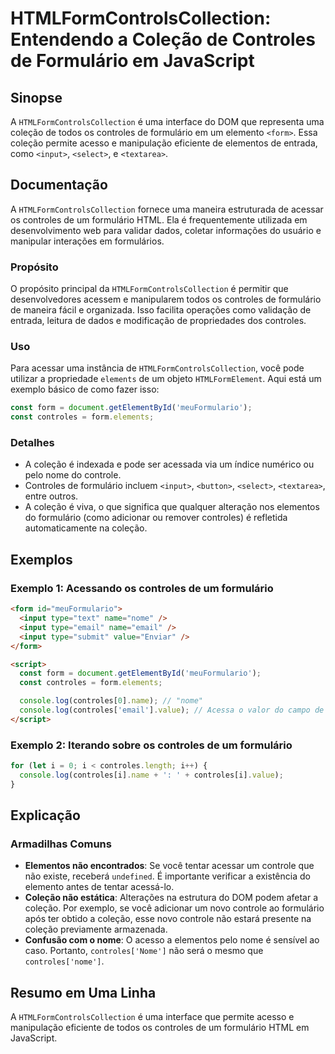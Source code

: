 <!--
Meta Description: # HTMLFormControlsCollection: Entendendo a Coleção de Controles de Formulário em JavaScript ## Sinopse A `HTMLFormControlsCollection` é uma interface ...
Meta Keywords: controles, coleção, formulário, que, form
-->

# HTMLFormControlsCollection: Entendendo a Coleção de Controles de Formulário em JavaScript

## Sinopse
A `HTMLFormControlsCollection` é uma interface do DOM que representa uma coleção de todos os controles de formulário em um elemento `<form>`. Essa coleção permite acesso e manipulação eficiente de elementos de entrada, como `<input>`, `<select>`, e `<textarea>`.

## Documentação
A `HTMLFormControlsCollection` fornece uma maneira estruturada de acessar os controles de um formulário HTML. Ela é frequentemente utilizada em desenvolvimento web para validar dados, coletar informações do usuário e manipular interações em formulários.

### Propósito
O propósito principal da `HTMLFormControlsCollection` é permitir que desenvolvedores acessem e manipularem todos os controles de formulário de maneira fácil e organizada. Isso facilita operações como validação de entrada, leitura de dados e modificação de propriedades dos controles.

### Uso
Para acessar uma instância de `HTMLFormControlsCollection`, você pode utilizar a propriedade `elements` de um objeto `HTMLFormElement`. Aqui está um exemplo básico de como fazer isso:

```javascript
const form = document.getElementById('meuFormulario');
const controles = form.elements;
```

### Detalhes
- A coleção é indexada e pode ser acessada via um índice numérico ou pelo nome do controle.
- Controles de formulário incluem `<input>`, `<button>`, `<select>`, `<textarea>`, entre outros.
- A coleção é viva, o que significa que qualquer alteração nos elementos do formulário (como adicionar ou remover controles) é refletida automaticamente na coleção.

## Exemplos
### Exemplo 1: Acessando os controles de um formulário
```html
<form id="meuFormulario">
  <input type="text" name="nome" />
  <input type="email" name="email" />
  <input type="submit" value="Enviar" />
</form>

<script>
  const form = document.getElementById('meuFormulario');
  const controles = form.elements;

  console.log(controles[0].name); // "nome"
  console.log(controles['email'].value); // Acessa o valor do campo de email
</script>
```

### Exemplo 2: Iterando sobre os controles de um formulário
```javascript
for (let i = 0; i < controles.length; i++) {
  console.log(controles[i].name + ': ' + controles[i].value);
}
```

## Explicação
### Armadilhas Comuns
- **Elementos não encontrados**: Se você tentar acessar um controle que não existe, receberá `undefined`. É importante verificar a existência do elemento antes de tentar acessá-lo.
- **Coleção não estática**: Alterações na estrutura do DOM podem afetar a coleção. Por exemplo, se você adicionar um novo controle ao formulário após ter obtido a coleção, esse novo controle não estará presente na coleção previamente armazenada.
- **Confusão com o nome**: O acesso a elementos pelo nome é sensível ao caso. Portanto, `controles['Nome']` não será o mesmo que `controles['nome']`.

## Resumo em Uma Linha
A `HTMLFormControlsCollection` é uma interface que permite acesso e manipulação eficiente de todos os controles de um formulário HTML em JavaScript.